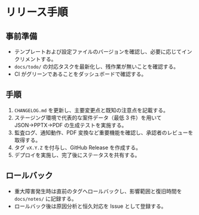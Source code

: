 # リリース手順

## 事前準備
- テンプレートおよび設定ファイルのバージョンを確認し、必要に応じてインクリメントする。
- `docs/todo/` の対応タスクを最新化し、残作業が無いことを確認する。
- CI がグリーンであることをダッシュボードで確認する。

## 手順
1. `CHANGELOG.md` を更新し、主要変更点と既知の注意点を記載する。
2. ステージング環境で代表的な案件データ（最低 3 件）を用いて JSON→PPTX→PDF の生成テストを実施する。
3. 監査ログ、通知動作、PDF 変換など重要機能を確認し、承認者のレビューを取得する。
4. タグ `vX.Y.Z` を付与し、GitHub Release を作成する。
5. デプロイを実施し、完了後にステータスを共有する。

## ロールバック
- 重大障害発生時は直前のタグへロールバックし、影響範囲と復旧時間を `docs/notes/` に記録する。
- ロールバック後は原因分析と恒久対応を Issue として登録する。
